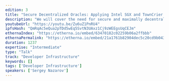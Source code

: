 ```yaml
---
edition: 3
title: "Secure Decentralized Oracles: Applying Intel SGX and TownCrier to external data, payments and off-chain computation"
description: "We will cover the need for secure and maximally decentralized oracles for Ethereum smart contracts. The focus of the presentation will be on how allowing data providers, payment providers, and various API-based services to be accessed by Ethereum smart contracts through a decentralized oracle network can greatly expand functionality, while maintaining the key security guarantees of smart contracts. We’ll focus on how TownCrier’s approach to implementing Intel SGX enables third party oracles to be provably secure, as is already being done on production using the currently live TownCrier implementation. We’ll also look at how oracle operations and off-chain computation can be written in solidity to be run entirely in an SGX Enclave, allowing provable off-chain computation and retrieval of external resources. Smart contracts need to retain a high level of security in both the network they run on, and the inputs/outputs they rely on, we aim to show how decentralized oracle networks, TownCrier’s approach to using Intel SGX for secure external access , and off-chain computation using solidity in Intel SGX can together allow smart contracts to remain secure as they access key resources outside the Ethereum network."
youtubeUrl: "https://youtu.be/Zu6uZ1PnRU4"
ipfsHash: "QmRqAc5eQua2pTDd5wEq5SvtN3UAxz1Cj9zWEEgsUqCEJm"
ethernaIndex: "https://etherna.io/embed/63470182c02259b06a2ffbbb"
ethernaPermalink: "https://etherna.io/embed/21a1761b82904dec5c20cd9b043558e40eedd1a70eecccf1ca95088a6b519c88"
duration: 1237
expertise: "Intermediate"
type: "Talk"
track: "Developer Infrastructure"
keywords: []
tags: ['Developer Infrastructure']
speakers: ['Sergey Nazarov']
---
```

